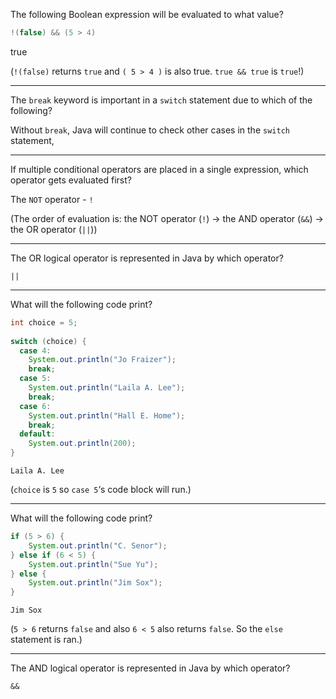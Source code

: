 The following Boolean expression will be evaluated to what value?

```java
!(false) && (5 > 4)
```

true

(`!(false)` returns `true` and `( 5 > 4 )` is also true. `true && true` is `true`!)

---

The `break` keyword is important in a `switch` statement due to which of the following?

Without `break`, Java will continue to check other cases in the `switch` statement,

---

If multiple conditional operators are placed in a single expression, which operator gets evaluated first?

The `NOT` operator - `!`

(The order of evaluation is: the NOT operator (`!`) -> the AND operator (`&&`) -> the OR operator (`||`))

---

The OR logical operator is represented in Java by which operator?

`||`

---

What will the following code print?

```java
int choice = 5;
 
switch (choice) {
  case 4: 
    System.out.println("Jo Fraizer");
    break;
  case 5: 
    System.out.println("Laila A. Lee");
    break;
  case 6: 
    System.out.println("Hall E. Home");
    break;
  default: 
    System.out.println(200);
}
```

`Laila A. Lee`

(`choice` is `5` so `case 5`‘s code block will run.)

---

What will the following code print?

```java
if (5 > 6) {
    System.out.println("C. Senor");
} else if (6 < 5) {
    System.out.println("Sue Yu");
} else {
    System.out.println("Jim Sox");
}
```

`Jim Sox`

(`5 > 6` returns `false` and also `6 < 5` also returns `false`. So the `else` statement is ran.)

---

The AND logical operator is represented in Java by which operator?

`&&`